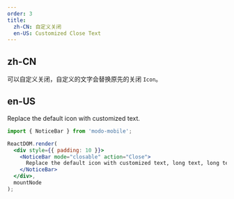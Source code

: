 ```yaml
---
order: 3
title:
  zh-CN: 自定义关闭
  en-US: Customized Close Text
---
```


## zh-CN

可以自定义关闭，自定义的文字会替换原先的关闭 `Icon`。

## en-US

Replace the default icon with customized text.

```jsx
import { NoticeBar } from 'modo-mobile';

ReactDOM.render(
  <div style={{ padding: 10 }}>
    <NoticeBar mode="closable" action="Close">
      Replace the default icon with customized text, long text, long text, long text, long text.
    </NoticeBar>
  </div>,
  mountNode
);
```
